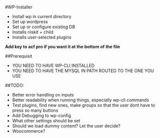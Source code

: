 #WP-Installer

* Install wp in current directory
* Set up wordpress
* Set up or configure existing DB
* Installs riiskit + child       
* Installs user-selected plugins

__Add key to acf pro if you want it at the bottom of the file__

##Prerequisit
* YOU NEED TO HAVE WP-CLI INSTALLED
* YOU NEED TO HAVE THE MYSQL IN PATH ROUTED TO THE ONE YOU USE


##TODO:
* Better error handling on inputs
* Better readability when running things, especially wp-cli commands
* Test plugins, find new ones, make groups so that the user dont have to  press so many buttons
* Add Debugging to wp-config
* What other settings should be set
* Should we load dummy content? Let the user decide?
* Woocommerce?